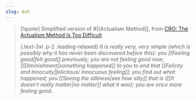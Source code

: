 ```yaml
---
slug: duh
---
```


> [!quote] Simplified version of #[[Actualism Method]], from [CRO: The Actualism Method Is Too Difficult](https://actualfreedom.com.au/sundry/commonobjections/CRO30a.htm)
> 
> {.text-3xl .p-2 .leading-relaxed}
> *It is really very, very simple (which is possibly why it has never been discovered before this): you [[Feeling good|felt good]] previously; you are not feeling good now; [[Diminishment|something happened]] to you to end that [[Felicity and Innocuity|felicitous/ innocuous feeling]]; you find out what happened; you [[Seeing the silliness|see how silly]] that is ([[It doesn't really matter|no matter]] what it was); you are once more feeling good.*
